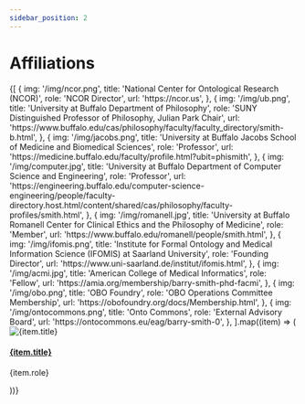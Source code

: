 ```yaml
---
sidebar_position: 2
---
```


# Affiliations

<div
  style={{
    display: 'grid',
    gridTemplateColumns: 'repeat(4, 1fr)',
    gap: '1.5rem',
    marginTop: '1.5rem'
  }}
>
  {[
    {
      img: '/img/ncor.png',
      title: 'National Center for Ontological Research (NCOR)',
      role: 'NCOR Director',
      url: 'https://ncor.us',
    },
    {
      img: '/img/ub.png',
      title: 'University at Buffalo Department of Philosophy',
      role: 'SUNY Distinguished Professor of Philosophy, Julian Park Chair',
      url: 'https://www.buffalo.edu/cas/philosophy/faculty/faculty_directory/smith-b.html',
    },
    {
      img: '/img/jacobs.png',
      title: 'University at Buffalo Jacobs School of Medicine and Biomedical Sciences',
      role: 'Professor',
      url: 'https://medicine.buffalo.edu/faculty/profile.html?ubit=phismith',
    },
    {
      img: '/img/computer.jpg',
      title: 'University at Buffalo Department of Computer Science and Engineering',
      role: 'Professor',
      url: 'https://engineering.buffalo.edu/computer-science-engineering/people/faculty-directory.host.html/content/shared/cas/philosophy/faculty-profiles/smith.html',
    },
    {
      img: '/img/romanell.jpg',
      title: 'University at Buffalo Romanell Center for Clinical Ethics and the Philosophy of Medicine',
      role: 'Member',
      url: 'https://www.buffalo.edu/romanell/people/smith.html',
    },
    {
      img: '/img/ifomis.png',
      title: 'Institute for Formal Ontology and Medical Information Science (IFOMIS) at Saarland University',
      role: 'Founding Director',
      url: 'https://www.uni-saarland.de/institut/ifomis.html',
    },
    {
      img: '/img/acmi.jpg',
      title: 'American College of Medical Informatics',
      role: 'Fellow',
      url: 'https://amia.org/membership/barry-smith-phd-facmi',
    },
    {
      img: '/img/obo.png',
      title: 'OBO Foundry',
      role: 'OBO Operations Committee Membership',
      url: 'https://obofoundry.org/docs/Membership.html',
    },
    {
      img: '/img/ontocommons.png',
      title: 'Onto Commons',
      role: 'External Advisory Board',
      url: 'https://ontocommons.eu/eag/barry-smith-0',
    },
  ].map((item) => (
    <div
      key={item.title}
      style={{
        display: 'flex',
        flexDirection: 'column',
        alignItems: 'center',
        textAlign: 'center',
        padding: '1rem',
        boxSizing: 'border-box',
      }}
    >
      <img
        src={item.img}
        alt={item.title}
        style={{
          maxWidth: '100px',
          height: '100px',   // Fix height to align images
          objectFit: 'contain',
          marginBottom: '1rem',
        }}
      />
      <h4
        style={{
          minHeight: '3em',  // fix title height for alignment
          margin: '0 0 0.5rem 0',
          lineHeight: '1.2em',
          display: 'flex',
          alignItems: 'center',
          justifyContent: 'center',
        }}
      >
        <a href={item.url} target="_blank" rel="noopener noreferrer">
          {item.title}
        </a>
      </h4>
      <p style={{ fontSize: '0.9rem', color: '#444', margin: 0 }}>{item.role}</p>
    </div>
  ))}
</div>

